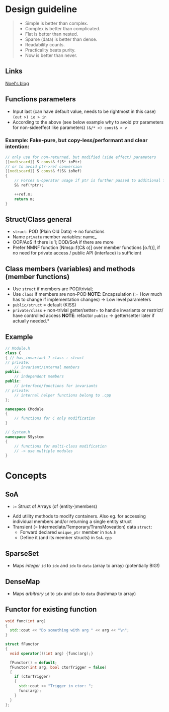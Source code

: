 # Design guideline

> - Simple is better than complex.
> - Complex is better than complicated.
> - Flat is better than nested.
> - Sparse (data) is better than dense.
> - Readability counts.
> - Practicality beats purity.
> - Now is better than never.

## Links
[Noel's blog](https://gamesfromwithin.com/category/c)

## Functions parameters 
- Input last (can have default value, needs to be rightmost in this case)
    `(out >) io > in` 
- According to the above (see below example why to avoid ptr parameters for non-sideeffect like parameters)
    `(&/* >) const& > v `

### Example: Fake-pure, but copy-less/performant and clear intention:
```cpp
// only use for non-returned, but modified (side effect) parameters
[[nodiscard]] S const& f(S* ioPtr)
// or to avoid ptr->ref conversion
[[nodiscard]] S const& f(S& ioRef)
{
    // Forces &-operator usage if ptr is further passed to additional functions -> tramp data
    S& ref(*ptr); 

    ++ref.m;
    return m;
}
```

## Struct/Class general
- `struct`: POD (Plain Old Data) -> no functions
- Name `private` member variables: name_
- OOP/AoS if there is 1; DOD/SoA if there are more
- Prefer NMNF function [Nmsp::f(C& o)] over member functions [o.f()], if no need for private access / public API (interface) is sufficient

## Class members (variables) and methods (member functions)
- Use `struct` if members are POD/trivial; 
- Use `class` if members are non-POD 
**NOTE**: Encapsulation (:= How much has to change if implementation changes) -> Low level parameters
- `public/struct` = default (KISS)
- `private/class` + non-trivial getter/setter= to handle invariants or restrict/ have controlled access
**NOTE**: refactor `public` -> getter/setter later if actually needed.*

## Example
```cpp
// Module.h
class C 
{ // has_invariant ? class : struct
// private:
    // invariant/internal members
public:
    // independent members
public:
    // interface/functions for invariants
// private: 
    // internal helper functions belong to .cpp 
};

namespace CModule
{
    // functions for C only modification
}

// System.h
namespace SSystem
{
    // functions for multi-class modification
    // -> use multiple modules
}

```

# Concepts
## SoA
- := Struct of Arrays (of (entity-)members)
<!-- - If access other than by index needed: Add an additional mapping-member Id(entifier)->Index 
 - Decide if duplication for mapping, or require O(n) lookup of values -->
- Add utility methods to modify containers. Also eg. for accessing individual members and/or returning a single entity struct
- Transient (= Intermediate/Temporary/TransMoveation) data `struct`:
    - Forward declared `unique_ptr` member in `SoA.h`
    - Define it (and its member structs) in `SoA.cpp`

## SparseSet
- Maps _integer_ `id` to `idx` and `idx` to `data` (array to array) (potentially BIG!)

## DenseMap 
- Maps _arbitrary_ `id` to `idx` and `idx` to `data` (hashmap to array)

## Functor for existing function
```cpp
void func(int arg)
{
  std::cout << "Do something with arg " << arg << "\n";
}

struct fFunctor
{
  void operator()(int arg) {func(arg);}

  fFunctor() = default;
  fFunctor(int arg, bool ctorTrigger = false)
  {
    if (ctorTrigger)
    {
      std::cout << "Trigger in ctor: ";
      func(arg);
    }
  }
};
```

